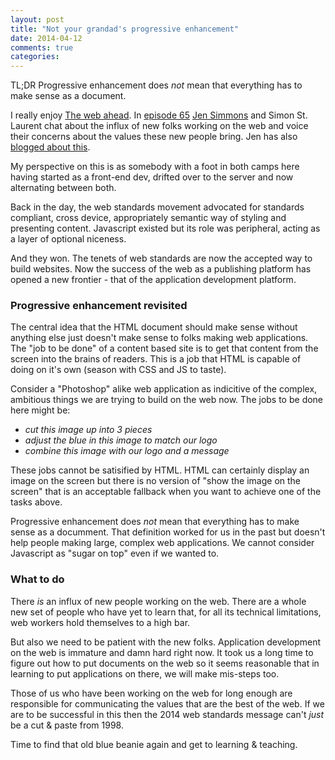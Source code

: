```yaml
---
layout: post
title: "Not your grandad's progressive enhancement"
date: 2014-04-12
comments: true
categories:
---
```


TL;DR Progressive enhancement does *not* mean that everything has to make sense as a document.

I really enjoy [The web ahead](http://5by5.tv/webahead). In [episode 65](http://5by5.tv/webahead/65) [Jen Simmons](https://twitter.com/jensimmons) and Simon St. Laurent chat about the influx of new folks working on the web and voice their concerns about the values these new people bring. Jen has also [blogged about this](http://jensimmons.com/note/2014/04/09/web-ahead-triple-play).

My perspective on this is as somebody with a foot in both camps here having started as a front-end dev, drifted over to the server and now alternating between both.

Back in the day, the web standards movement advocated for standards compliant, cross device, appropriately semantic way of styling and presenting content. Javascript existed but its role was peripheral, acting as a layer of optional niceness.

And they won. The tenets of web standards are now the accepted way to build websites. Now the success of the web as a publishing platform has opened a new frontier - that of the application development platform.

### Progressive enhancement revisited

The central idea that the HTML document should make sense without anything else just doesn't make sense to folks making web applications. The "job to be done" of a content based site is to get that content from the screen into the brains of readers. This is a job that HTML is capable of doing on it's own (season with CSS and JS to taste).

Consider a "Photoshop" alike web application as indicitive of the complex, ambitious things we are trying to build on the web now. The jobs to be done here might be:

* _cut this image up into 3 pieces_
* _adjust the blue in this image to match our logo_
* _combine this image with our logo and a message_

These jobs cannot be satisified by HTML. HTML can certainly display an image on the screen but there is no version of "show the image on the screen" that is an acceptable fallback when you want to achieve one of the tasks above.

Progressive enhancement does *not* mean that everything has to make sense as a documment. That definition worked for us in the past but doesn't help people making large, complex web applications. We cannot consider Javascript as "sugar on top" even if we wanted to.

### What to do

There _is_ an influx of new people working on the web. There are a whole new set of people who have yet to learn that, for all its technical limitations, web workers hold themselves to a high bar.

But also we need to be patient with the new folks. Application development on the web is immature and damn hard right now. It took us a long time to figure out how to put documents on the web so it seems reasonable that in learning to put applications on there, we will make mis-steps too.

Those of us who have been working on the web for long enough are responsible for communicating the values that are the best of the web. If we are to be successful in this then the 2014 web standards message can't _just_ be a cut & paste from 1998.

Time to find that old blue beanie again and get to learning & teaching.
